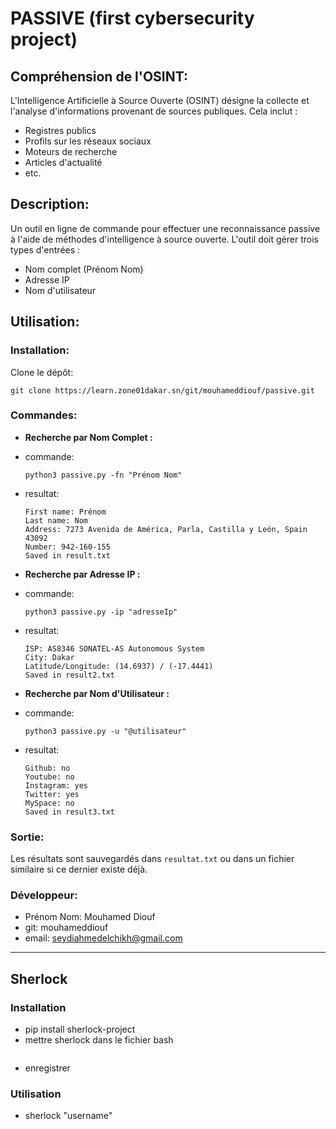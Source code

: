 # PASSIVE (first cybersecurity project)


## Compréhension de l'OSINT:
L'Intelligence Artificielle à Source Ouverte (OSINT) désigne la collecte et l'analyse d'informations provenant de sources publiques. Cela inclut :

- Registres publics
- Profils sur les réseaux sociaux
- Moteurs de recherche
- Articles d'actualité
- etc.

## Description:
Un outil en ligne de commande pour effectuer une reconnaissance passive à l'aide de méthodes d'intelligence à source ouverte. L'outil doit gérer trois types d'entrées :

- Nom complet (Prénom Nom)
- Adresse IP
- Nom d'utilisateur

## Utilisation:

### Installation:
Clone le dépôt:
```
git clone https://learn.zone01dakar.sn/git/mouhameddiouf/passive.git
```

### Commandes:
- **Recherche par Nom Complet :**
- commande:
    ```
    python3 passive.py -fn "Prénom Nom"
    ```
- resultat:
    ```
    First name: Prénom
    Last name: Nom
    Address: 7273 Avenida de América, Parla, Castilla y León, Spain 43092
    Number: 942-160-155
    Saved in result.txt
    ```

- **Recherche par Adresse IP :**
- commande:
    ```
    python3 passive.py -ip "adresseIp"
    ```
- resultat:
    ```
    ISP: AS8346 SONATEL-AS Autonomous System
    City: Dakar
    Latitude/Longitude: (14.6937) / (-17.4441)
    Saved in result2.txt
    ```

- **Recherche par Nom d'Utilisateur :**
- commande:
    ```
    python3 passive.py -u "@utilisateur"
    ```
- resultat:
    ```
    Github: no
    Youtube: no
    Instagram: yes
    Twitter: yes
    MySpace: no
    Saved in result3.txt
    ```

### Sortie:
Les résultats sont sauvegardés dans `resultat.txt` ou dans un fichier similaire si ce dernier existe déjà.

### Développeur:
- Prénom Nom: Mouhamed Diouf
- git: mouhameddiouf
- email: seydiahmedelchikh@gmail.com

****************************************************************************************

## Sherlock
### Installation
- pip install sherlock-project
- mettre sherlock dans le fichier bash
```
```
- enregistrer

### Utilisation
- sherlock "username"